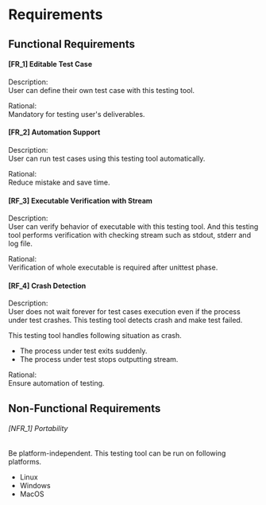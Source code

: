 # Requirements


## Functional Requirements

#### [FR_1] Editable Test Case

Description:  
User can define their own test case with this testing tool.

Rational:  
Mandatory for testing user's deliverables.

#### [FR_2] Automation Support

Description:  
User can run test cases using this testing tool automatically.

Rational:  
Reduce mistake and save time.

#### [RF_3] Executable Verification with Stream

Description:  
User can verify behavior of executable with this testing tool.
And this testing tool performs verification with checking stream such as stdout, stderr and log file.

Rational:  
Verification of whole executable is required after unittest phase.

#### [RF_4] Crash Detection

Description:  
User does not wait forever for test cases execution even if the process under test crashes.
This testing tool detects crash and make test failed.

This testing tool handles following situation as crash.

* The process under test exits suddenly.
* The process under test stops outputting stream.

Rational:  
Ensure automation of testing.


## Non-Functional Requirements

######  [NFR_1] Portability

Be platform-independent.
This testing tool can be run on following platforms.

* Linux
* Windows
* MacOS
